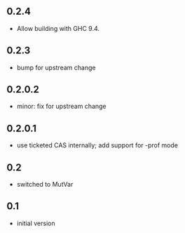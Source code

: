 ## 0.2.4
* Allow building with GHC 9.4.

## 0.2.3
* bump for upstream change

## 0.2.0.2
* minor: fix for upstream change

## 0.2.0.1
* use ticketed CAS internally; add support for -prof mode

## 0.2
* switched to MutVar

## 0.1
* initial version
